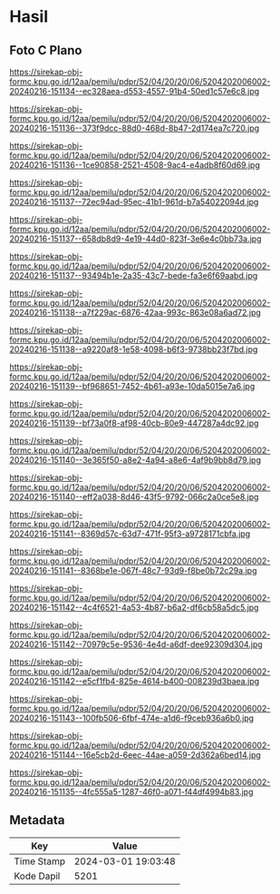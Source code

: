 # Hasil

## Foto C Plano

https://sirekap-obj-formc.kpu.go.id/12aa/pemilu/pdpr/52/04/20/20/06/5204202006002-20240216-151134--ec328aea-d553-4557-91b4-50ed1c57e6c8.jpg

https://sirekap-obj-formc.kpu.go.id/12aa/pemilu/pdpr/52/04/20/20/06/5204202006002-20240216-151136--373f9dcc-88d0-468d-8b47-2d174ea7c720.jpg

https://sirekap-obj-formc.kpu.go.id/12aa/pemilu/pdpr/52/04/20/20/06/5204202006002-20240216-151136--1ce90858-2521-4508-9ac4-e4adb8f60d69.jpg

https://sirekap-obj-formc.kpu.go.id/12aa/pemilu/pdpr/52/04/20/20/06/5204202006002-20240216-151137--72ec94ad-95ec-41b1-961d-b7a54022094d.jpg

https://sirekap-obj-formc.kpu.go.id/12aa/pemilu/pdpr/52/04/20/20/06/5204202006002-20240216-151137--658db8d9-4e19-44d0-823f-3e6e4c0bb73a.jpg

https://sirekap-obj-formc.kpu.go.id/12aa/pemilu/pdpr/52/04/20/20/06/5204202006002-20240216-151137--93494b1e-2a35-43c7-bede-fa3e6f69aabd.jpg

https://sirekap-obj-formc.kpu.go.id/12aa/pemilu/pdpr/52/04/20/20/06/5204202006002-20240216-151138--a7f229ac-6876-42aa-993c-863e08a6ad72.jpg

https://sirekap-obj-formc.kpu.go.id/12aa/pemilu/pdpr/52/04/20/20/06/5204202006002-20240216-151138--a9220af8-1e58-4098-b6f3-9738bb23f7bd.jpg

https://sirekap-obj-formc.kpu.go.id/12aa/pemilu/pdpr/52/04/20/20/06/5204202006002-20240216-151139--bf968651-7452-4b61-a93e-10da5015e7a6.jpg

https://sirekap-obj-formc.kpu.go.id/12aa/pemilu/pdpr/52/04/20/20/06/5204202006002-20240216-151139--bf73a0f8-af98-40cb-80e9-447287a4dc92.jpg

https://sirekap-obj-formc.kpu.go.id/12aa/pemilu/pdpr/52/04/20/20/06/5204202006002-20240216-151140--3e365f50-a8e2-4a94-a8e6-4af9b9bb8d79.jpg

https://sirekap-obj-formc.kpu.go.id/12aa/pemilu/pdpr/52/04/20/20/06/5204202006002-20240216-151140--eff2a038-8d46-43f5-9792-066c2a0ce5e8.jpg

https://sirekap-obj-formc.kpu.go.id/12aa/pemilu/pdpr/52/04/20/20/06/5204202006002-20240216-151141--8369d57c-63d7-471f-95f3-a9728171cbfa.jpg

https://sirekap-obj-formc.kpu.go.id/12aa/pemilu/pdpr/52/04/20/20/06/5204202006002-20240216-151141--8368be1e-067f-48c7-93d9-f8be0b72c29a.jpg

https://sirekap-obj-formc.kpu.go.id/12aa/pemilu/pdpr/52/04/20/20/06/5204202006002-20240216-151142--4c4f6521-4a53-4b87-b6a2-df6cb58a5dc5.jpg

https://sirekap-obj-formc.kpu.go.id/12aa/pemilu/pdpr/52/04/20/20/06/5204202006002-20240216-151142--70979c5e-9536-4e4d-a6df-dee92309d304.jpg

https://sirekap-obj-formc.kpu.go.id/12aa/pemilu/pdpr/52/04/20/20/06/5204202006002-20240216-151142--e5cf1fb4-825e-4614-b400-008239d3baea.jpg

https://sirekap-obj-formc.kpu.go.id/12aa/pemilu/pdpr/52/04/20/20/06/5204202006002-20240216-151143--100fb506-6fbf-474e-a1d6-f9ceb936a6b0.jpg

https://sirekap-obj-formc.kpu.go.id/12aa/pemilu/pdpr/52/04/20/20/06/5204202006002-20240216-151144--16e5cb2d-6eec-44ae-a059-2d362a6bed14.jpg

https://sirekap-obj-formc.kpu.go.id/12aa/pemilu/pdpr/52/04/20/20/06/5204202006002-20240216-151135--4fc555a5-1287-46f0-a071-f44df4994b83.jpg


## Metadata

| Key        | Value               |
| ---------- | ------------------- |
| Time Stamp | 2024-03-01 19:03:48 |
| Kode Dapil | 5201                |



